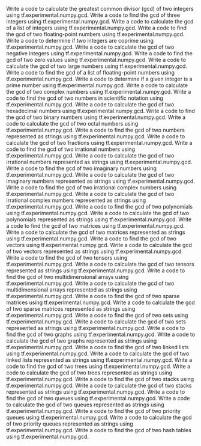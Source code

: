 Write a code to calculate the greatest common divisor (gcd) of two integers using tf.experimental.numpy.gcd.
Write a code to find the gcd of three integers using tf.experimental.numpy.gcd.
Write a code to calculate the gcd of a list of integers using tf.experimental.numpy.gcd.
Write a code to find the gcd of two floating-point numbers using tf.experimental.numpy.gcd.
Write a code to determine if two integers are coprime using tf.experimental.numpy.gcd.
Write a code to calculate the gcd of two negative integers using tf.experimental.numpy.gcd.
Write a code to find the gcd of two zero values using tf.experimental.numpy.gcd.
Write a code to calculate the gcd of two large numbers using tf.experimental.numpy.gcd.
Write a code to find the gcd of a list of floating-point numbers using tf.experimental.numpy.gcd.
Write a code to determine if a given integer is a prime number using tf.experimental.numpy.gcd.
Write a code to calculate the gcd of two complex numbers using tf.experimental.numpy.gcd.
Write a code to find the gcd of two numbers in scientific notation using tf.experimental.numpy.gcd.
Write a code to calculate the gcd of two hexadecimal numbers using tf.experimental.numpy.gcd.
Write a code to find the gcd of two binary numbers using tf.experimental.numpy.gcd.
Write a code to calculate the gcd of two octal numbers using tf.experimental.numpy.gcd.
Write a code to find the gcd of two numbers represented as strings using tf.experimental.numpy.gcd.
Write a code to calculate the gcd of two fractions using tf.experimental.numpy.gcd.
Write a code to find the gcd of two irrational numbers using tf.experimental.numpy.gcd.
Write a code to calculate the gcd of two irrational numbers represented as strings using tf.experimental.numpy.gcd.
Write a code to find the gcd of two imaginary numbers using tf.experimental.numpy.gcd.
Write a code to calculate the gcd of two imaginary numbers represented as strings using tf.experimental.numpy.gcd.
Write a code to find the gcd of two irrational complex numbers using tf.experimental.numpy.gcd.
Write a code to calculate the gcd of two irrational complex numbers represented as strings using tf.experimental.numpy.gcd.
Write a code to find the gcd of two polynomials using tf.experimental.numpy.gcd.
Write a code to calculate the gcd of two polynomials represented as strings using tf.experimental.numpy.gcd.
Write a code to find the gcd of two matrices using tf.experimental.numpy.gcd.
Write a code to calculate the gcd of two matrices represented as strings using tf.experimental.numpy.gcd.
Write a code to find the gcd of two vectors using tf.experimental.numpy.gcd.
Write a code to calculate the gcd of two vectors represented as strings using tf.experimental.numpy.gcd.
Write a code to find the gcd of two tensors using tf.experimental.numpy.gcd.
Write a code to calculate the gcd of two tensors represented as strings using tf.experimental.numpy.gcd.
Write a code to find the gcd of two multidimensional arrays using tf.experimental.numpy.gcd.
Write a code to calculate the gcd of two multidimensional arrays represented as strings using tf.experimental.numpy.gcd.
Write a code to find the gcd of two sparse matrices using tf.experimental.numpy.gcd.
Write a code to calculate the gcd of two sparse matrices represented as strings using tf.experimental.numpy.gcd.
Write a code to find the gcd of two sets using tf.experimental.numpy.gcd.
Write a code to calculate the gcd of two sets represented as strings using tf.experimental.numpy.gcd.
Write a code to find the gcd of two graphs using tf.experimental.numpy.gcd.
Write a code to calculate the gcd of two graphs represented as strings using tf.experimental.numpy.gcd.
Write a code to find the gcd of two linked lists using tf.experimental.numpy.gcd.
Write a code to calculate the gcd of two linked lists represented as strings using tf.experimental.numpy.gcd.
Write a code to find the gcd of two trees using tf.experimental.numpy.gcd.
Write a code to calculate the gcd of two trees represented as strings using tf.experimental.numpy.gcd.
Write a code to find the gcd of two stacks using tf.experimental.numpy.gcd.
Write a code to calculate the gcd of two stacks represented as strings using tf.experimental.numpy.gcd.
Write a code to find the gcd of two queues using tf.experimental.numpy.gcd.
Write a code to calculate the gcd of two queues represented as strings using tf.experimental.numpy.gcd.
Write a code to find the gcd of two priority queues using tf.experimental.numpy.gcd.
Write a code to calculate the gcd of two priority queues represented as strings using tf.experimental.numpy.gcd.
Write a code to find the gcd of two hash tables using tf.experimental.numpy.gcd.